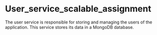 # User_service_scalable_assignment
The user service is responsible for storing and managing the users of the application. This service stores its data in a MongoDB database.

